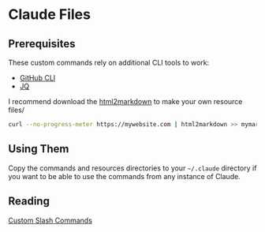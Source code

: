 # Claude Files

## Prerequisites

These custom commands rely on additional CLI tools to work:

- [GitHub CLI](https://cli.github.com/)
- [JQ](https://jqlang.org/)

I recommend download the [html2markdown](https://github.com/JohannesKaufmann/html-to-markdown) to make your own resource files/

```bash
curl --no-progress-meter https://mywebsite.com | html2markdown >> mymarkdown.md
```

## Using Them

Copy the commands and resources directories to your `~/.claude` directory if
you want to be able to use the commands from any instance of Claude.

## Reading

[Custom Slash Commands](https://docs.anthropic.com/en/docs/claude-code/slash-commands#custom-slash-commands)


